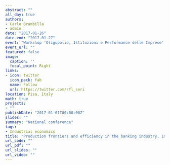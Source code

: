 ```yaml
---
abstract: ""
all_day: true
authors:
- Carlo Brambilla
- admin
date: "2017-01-26"
date_end: "2017-01-27"
event: "Workshop 'Oligopolio, Istituzioni e Performance delle Imprese' PRA 2016"
event_url: ""
featured: false
image:
  caption: ''
  focal_point: Right
links:
- icon: twitter
  icon_pack: fab
  name: Follow
  url: https://twitter.com/rfl_seri
location: Pisa, Italy
math: true
projects:
- ""
publishDate: "2017-01-01T00:00:00Z"
slides: ""
summary: "National conference"
tags:
- Industrial economics
title: "Production frontiers and efficiency in the banking industry, 1979-2000"
url_code: ""
url_pdf: ""
url_slides: ""
url_video: ""
---
```

